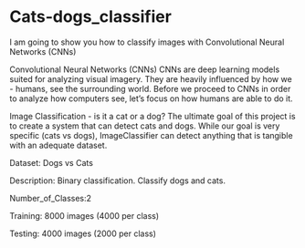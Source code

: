 # Cats-dogs_classifier

I am going to show you how to classify images with Convolutional Neural Networks (CNNs)


Convolutional Neural Networks (CNNs)
CNNs are deep learning models suited for analyzing visual imagery. 
They are heavily influenced by how we - humans, see the surrounding world. 
Before we proceed to CNNs in order to analyze how computers see, let’s focus on how humans are able to do it.

Image Classification - is it a cat or a dog?
The ultimate goal of this project is to create a system that can detect cats and dogs. 
While our goal is very specific (cats vs dogs), ImageClassifier can detect anything that is tangible with an adequate dataset.

Dataset: Dogs vs Cats

Description: Binary classification. Classify dogs and cats.

Number_of_Classes:2

Training: 8000 images (4000 per class)

Testing: 4000 images (2000 per class)
